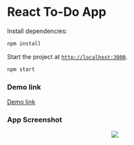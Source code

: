 # React To-Do App

Install dependencies:

```sh
npm install
```

Start the project at [`http://localhost:3000`](http://localhost:3000).

```sh
npm start
```
### Demo link
[Demo link](https://mrg-todo.netlify.app/)

### App Screenshot
<div align="center">
    <img src="/public/screenshot.png">
</div>